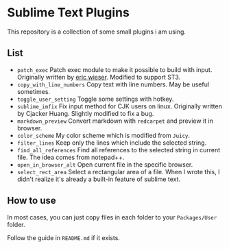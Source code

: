 # Sublime Text Plugins

This repository is a collection of some small plugins i am using.

## List

* `patch_exec` Patch exec module to make it possible to build with input. Originally written by [eric wieser](https://github.com/eric-wieser/build-with-input). Modified to support ST3.
* `copy_with_line_numbers` Copy text with line numbers. May be useful sometimes.
* `toggle_user_setting` Toggle some settings with hotkey.
* `sublime_imfix` Fix input method for CJK users on linux. Originally written by Cjacker Huang. Slightly modified to fix a bug.
* `markdown_preview` Convert markdown with `redcarpet` and preview it in browser.
* `color_scheme` My color scheme which is modified from `Juicy`.
* `filter_lines` Keep only the lines which include the selected string.
* `find_all_references` Find all references to the selected string in current file. The idea comes from notepad++.
* `open_in_browser_alt` Open current file in the specific browser.
* `select_rect_area` Select a rectangular area of a file. When I wrote this, I didn't realize it's already a built-in feature of sublime text.

## How to use

In most cases, you can just copy files in each folder to your `Packages/User` folder. 

Follow the guide in `README.md` if it exists.
